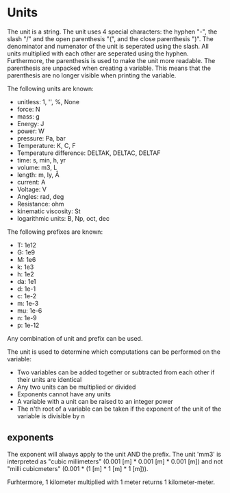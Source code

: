 
# Units
The unit is a string. The unit uses 4 special characters: the hyphen "-", the slash "/" and the open parenthesis "(", and the close parenthesis ")". The denominator and numenator of the unit is seperated using the slash. All units multiplied with each other are seperated using the hyphen. Furthermore, the parenthesis is used to make the unit more readable. The parenthesis are unpacked when creating a variable. This means that the parenthesis are no longer visible when printing the variable.

The following units are known:
 - unitless: 1, '', %, None
 - force: N
 - mass: g
 - Energy: J
 - power: W
 - pressure: Pa, bar
 - Temperature: K, C, F
 - Temperature difference: DELTAK, DELTAC, DELTAF
 - time: s, min, h, yr
 - volume: m3, L
 - length: m, ly, Å
 - current: A
 - Voltage: V
 - Angles: rad, deg
 - Resistance: ohm
 - kinematic viscosity: St
 - logarithmic units: B, Np, oct, dec


The following prefixes are known:
 - T: 1e12
 - G: 1e9
 - M: 1e6
 - k: 1e3
 - h: 1e2
 - da: 1e1
 - d: 1e-1
 - c: 1e-2
 - m: 1e-3
 - mu: 1e-6
 - n: 1e-9
 - p: 1e-12

Any combination of unit and prefix can be used.

The unit is used to determine which computations can be performed on the variable:
 - Two variables can be added together or subtracted from each other if their units are identical
 - Any two units can be multiplied or divided
 - Exponents cannot have any units
 - A variable with a unit can be raised to an integer power
 - The n'th root of a variable can be taken if the exponent of the unit of the variable is divisible by n




## exponents
The exponent will always apply to the unit AND the prefix. The unit 'mm3' is interpreted as "cubic millimeters" (0.001 [m] * 0.001 [m] * 0.001 [m]) and not "milli cubicmeters" (0.001 * (1 [m] * 1 [m] * 1 [m])). 

Furhtermore, 1 kilometer multiplied with 1 meter returns 1 kilometer-meter.

